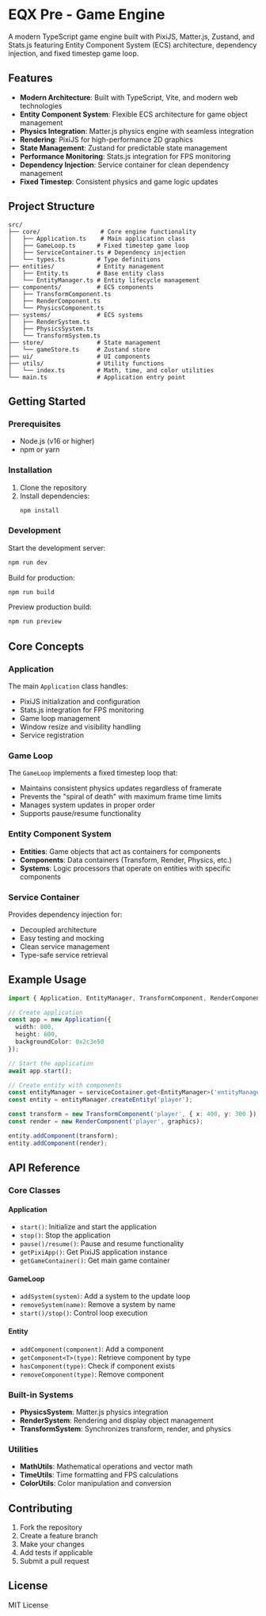 # EQX Pre - Game Engine

A modern TypeScript game engine built with PixiJS, Matter.js, Zustand, and Stats.js featuring Entity Component System (ECS) architecture, dependency injection, and fixed timestep game loop.

## Features

- **Modern Architecture**: Built with TypeScript, Vite, and modern web technologies
- **Entity Component System**: Flexible ECS architecture for game object management
- **Physics Integration**: Matter.js physics engine with seamless integration
- **Rendering**: PixiJS for high-performance 2D graphics
- **State Management**: Zustand for predictable state management
- **Performance Monitoring**: Stats.js integration for FPS monitoring
- **Dependency Injection**: Service container for clean dependency management
- **Fixed Timestep**: Consistent physics and game logic updates

## Project Structure

```
src/
├── core/                 # Core engine functionality
│   ├── Application.ts    # Main application class
│   ├── GameLoop.ts      # Fixed timestep game loop
│   ├── ServiceContainer.ts # Dependency injection
│   └── types.ts         # Type definitions
├── entities/            # Entity management
│   ├── Entity.ts        # Base entity class
│   └── EntityManager.ts # Entity lifecycle management
├── components/          # ECS components
│   ├── TransformComponent.ts
│   ├── RenderComponent.ts
│   └── PhysicsComponent.ts
├── systems/             # ECS systems
│   ├── RenderSystem.ts
│   ├── PhysicsSystem.ts
│   └── TransformSystem.ts
├── store/               # State management
│   └── gameStore.ts     # Zustand store
├── ui/                  # UI components
├── utils/               # Utility functions
│   └── index.ts         # Math, time, and color utilities
└── main.ts              # Application entry point
```

## Getting Started

### Prerequisites

- Node.js (v16 or higher)
- npm or yarn

### Installation

1. Clone the repository
2. Install dependencies:
   ```bash
   npm install
   ```

### Development

Start the development server:
```bash
npm run dev
```

Build for production:
```bash
npm run build
```

Preview production build:
```bash
npm run preview
```

## Core Concepts

### Application

The main `Application` class handles:
- PixiJS initialization and configuration
- Stats.js integration for FPS monitoring
- Game loop management
- Window resize and visibility handling
- Service registration

### Game Loop

The `GameLoop` implements a fixed timestep loop that:
- Maintains consistent physics updates regardless of framerate
- Prevents the "spiral of death" with maximum frame time limits
- Manages system updates in proper order
- Supports pause/resume functionality

### Entity Component System

- **Entities**: Game objects that act as containers for components
- **Components**: Data containers (Transform, Render, Physics, etc.)
- **Systems**: Logic processors that operate on entities with specific components

### Service Container

Provides dependency injection for:
- Decoupled architecture
- Easy testing and mocking
- Clean service management
- Type-safe service retrieval

## Example Usage

```typescript
import { Application, EntityManager, TransformComponent, RenderComponent } from './src';

// Create application
const app = new Application({
  width: 800,
  height: 600,
  backgroundColor: 0x2c3e50
});

// Start the application
await app.start();

// Create entity with components
const entityManager = serviceContainer.get<EntityManager>('entityManager');
const entity = entityManager.createEntity('player');

const transform = new TransformComponent('player', { x: 400, y: 300 });
const render = new RenderComponent('player', graphics);

entity.addComponent(transform);
entity.addComponent(render);
```

## API Reference

### Core Classes

#### Application
- `start()`: Initialize and start the application
- `stop()`: Stop the application
- `pause()/resume()`: Pause and resume functionality
- `getPixiApp()`: Get PixiJS application instance
- `getGameContainer()`: Get main game container

#### GameLoop
- `addSystem(system)`: Add a system to the update loop
- `removeSystem(name)`: Remove a system by name
- `start()/stop()`: Control loop execution

#### Entity
- `addComponent(component)`: Add a component
- `getComponent<T>(type)`: Retrieve component by type
- `hasComponent(type)`: Check if component exists
- `removeComponent(type)`: Remove component

### Built-in Systems

- **PhysicsSystem**: Matter.js physics integration
- **RenderSystem**: Rendering and display object management
- **TransformSystem**: Synchronizes transform, render, and physics

### Utilities

- **MathUtils**: Mathematical operations and vector math
- **TimeUtils**: Time formatting and FPS calculations
- **ColorUtils**: Color manipulation and conversion

## Contributing

1. Fork the repository
2. Create a feature branch
3. Make your changes
4. Add tests if applicable
5. Submit a pull request

## License

MIT License